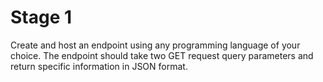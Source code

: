 # Stage 1
Create and host an endpoint using any programming language of your choice. The endpoint should take two GET request query parameters and return specific information in JSON format.